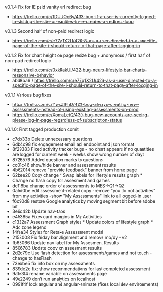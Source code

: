 v0.1.4 Fix for IE paid vanity url redirect bug
* https://trello.com/c/1DUUOc6y/433-bug-if-a-user-is-currently-logged-in-visiting-the-site-or-vanities-in-ie-creates-a-redirect-loop

v0.1.3 Second half of non-paid redirect logic
* https://trello.com/c/e7Zq1X2U/426-8-as-a-user-directed-to-a-specific-page-of-the-site-i-should-return-to-that-page-after-logging-in

v0.1.2 Fix for chart height on page resize bug + anonymous / first half of non-paid redirect logic
* https://trello.com/c/0xkRakUl/422-bug-neuro-lifestyle-bar-charts-responsive-behavior
* abd8ba6 / https://trello.com/c/e7Zq1X2U/426-as-a-user-directed-to-a-specific-page-of-the-site-i-should-return-to-that-page-after-logging-in

v0.1.1 Various bug fixes
* https://trello.com/c/YwcZIFhD/429-bug-always-creating-new-assessments-instead-of-using-existing-assessments-on-prod
* https://trello.com/c/XomaLetQ/430-bug-new-accounts-are-seeing-please-log-in-page-regardless-of-subscription-status

v0.1.0: First tagged production comit
* c7db33b Delete unnecessary questions
* 6db4c98 fix engagement email api endpoint and json format
* 8f29383 Fixed activity tracker bugs - no chart appears if no quantities are logged for current week - weeks show wrong number of days
* 8726576 Added question marks to questions
* cc01c46 show/hide banner and assessment results
* 4b62014 remove "provide feedback" banner from home page
* 62bee20 Copy change * Swap labels for lifestyle results graph * Change no flash copy for assesment and games
* de118ba change order of assessments to MBS->Q1->Q2
* 0a5d0be edit assessment-related copy -remove "you do not activities" from my activities -show "My Assessments" link to all logged-in user
* f6c90d8 restore Google analytics by moving segment bit before adobe bit
* 3e6c42b Update nav-tabs
* e45385a Fixes card margins in My Activities
* c1322a7 Assessment Graph styles * Update colors of lifestyle graph * Add zone legend
* 14fea34 Styles for Retake Assessment modal
* 2158008 Fix friday bar alignment and remove mo/dy - v2
* fb63066 Update nav label for My Assesment Results
* 8506783 Update copy on assesment results
* 2d2c79c Use flash detection for assessments/games and not touch  - change to hasFlash
* 73ebbe5 fix info box on my assessments
* 839de2c fix: show recommendations for last completed assessment
* 9a1e3f4 rename variable on assessments page
* 49e2249 don't run analytics on localhost
* 0991f4f lock angular and angular-animate (fixes local dev environments)
